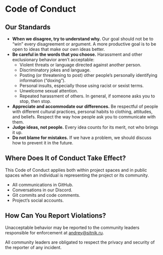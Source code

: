 # Code of Conduct

## Our Standards

- **When we disagree, try to understand why.** Our goal should not be to “win” every disagreement or argument. A more productive goal is to be open to ideas that make our own ideas better.
- **Be careful in the words that you choose.** Harassment and other exclusionary behavior aren’t acceptable:
  - Violent threats or language directed against another person.
  - Discriminatory jokes and language.
  - Posting (or threatening to post) other people’s personally identifying information (“doxing”).
  - Personal insults, especially those using racist or sexist terms.
  - Unwelcome sexual attention.
  - Repeated harassment of others. In general, if someone asks you to stop, then stop.
- **Appreciate and accommodate our differences.** Be respectful of people with different cultural practices, personal habits to clothing, attitudes, and beliefs. Respect the way how people ask you to communicate with them.
- **Judge ideas, not people.** Every idea counts for its merit, not who brings it up.
- **Do not blame for mistakes.** If we have a problem, we should discuss how to prevent it in the future.

## Where Does It of Conduct Take Effect?

This Code of Conduct applies both within project spaces and in public spaces when an individual is representing the project or its community.

- All communications in GitHub.
- Conversations in our Discord.
- Git commits and code comments.
- Project’s social accounts.

## How Can You Report Violations?

Unacceptable behavior may be reported to the community leaders responsible for enforcement at [andrey@sitnik.ru](mailto:andrey@sitnik.ru).

<!-- TODO: When we have more people, add another person in case of conflict with Andrey -->

All community leaders are obligated to respect the privacy and security of the reporter of any incident.
